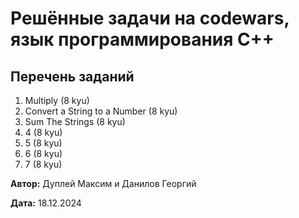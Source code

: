 # Решённые задачи на codewars, язык программирования C++

## Перечень заданий

1. Multiply (8 kyu)
2. Convert a String to a Number (8 kyu)
3. Sum The Strings (8 kyu)
4. 4 (8 kyu)
5. 5 (8 kyu)
6. 6 (8 kyu)
7. 7 (8 kyu)

**Автор:** Дуплей Максим и Данилов Георгий

**Дата:** 18.12.2024

